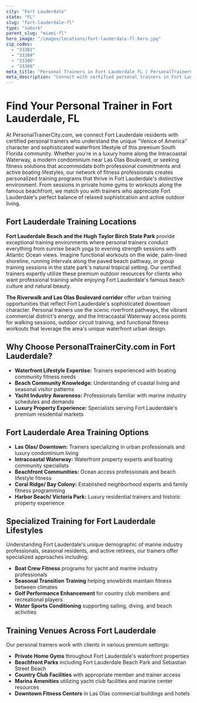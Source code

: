```yaml
---
city: "Fort Lauderdale"
state: "FL"
slug: "fort-lauderdale-fl"
type: "suburb"
parent_slug: "miami-fl"
hero_image: "/images/locations/fort-lauderdale-fl-hero.jpg"
zip_codes:
  - "33301"
  - "33304"
  - "33306"
  - "33308"
meta_title: "Personal Trainers in Fort Lauderdale FL | PersonalTrainerCity.com"
meta_description: "Connect with certified personal trainers in Fort Lauderdale. Beachfront workouts, yacht district fitness, and premium wellness services."
---
```


# Find Your Personal Trainer in Fort Lauderdale, FL

At PersonalTrainerCity.com, we connect Fort Lauderdale residents with certified personal trainers who understand the unique "Venice of America" character and sophisticated waterfront lifestyle of this premium South Florida community. Whether you're in a luxury home along the Intracoastal Waterway, a modern condominium near Las Olas Boulevard, or seeking fitness solutions that accommodate both professional commitments and active boating lifestyles, our network of fitness professionals creates personalized training programs that thrive in Fort Lauderdale's distinctive environment. From sessions in private home gyms to workouts along the famous beachfront, we match you with trainers who appreciate Fort Lauderdale's perfect balance of relaxed sophistication and active outdoor living.

## Fort Lauderdale Training Locations

**Fort Lauderdale Beach and the Hugh Taylor Birch State Park** provide exceptional training environments where personal trainers conduct everything from sunrise beach yoga to evening strength sessions with Atlantic Ocean views. Imagine functional workouts on the wide, palm-lined shoreline, running intervals along the paved beach pathway, or group training sessions in the state park's natural tropical setting. Our certified trainers expertly utilize these premium outdoor resources for clients who want professional training while enjoying Fort Lauderdale's famous beach culture and natural beauty.

**The Riverwalk and Las Olas Boulevard corridor** offer urban training opportunities that reflect Fort Lauderdale's sophisticated downtown character. Personal trainers use the scenic riverfront pathways, the vibrant commercial district's energy, and the Intracoastal Waterway access points for walking sessions, outdoor circuit training, and functional fitness workouts that leverage the area's unique waterfront urban design.

## Why Choose PersonalTrainerCity.com in Fort Lauderdale?

*   **Waterfront Lifestyle Expertise:** Trainers experienced with boating community fitness needs
*   **Beach Community Knowledge:** Understanding of coastal living and seasonal visitor patterns
*   **Yacht Industry Awareness:** Professionals familiar with marine industry schedules and demands
*   **Luxury Property Experience:** Specialists serving Fort Lauderdale's premium residential markets

## Fort Lauderdale Area Training Options

- **Las Olas/ Downtown:** Trainers specializing in urban professionals and luxury condominium living
- **Intracoastal Waterway:** Waterfront property experts and boating community specialists
- **Beachfront Communities:** Ocean access professionals and beach lifestyle fitness
- **Coral Ridge/ Bay Colony:** Established neighborhood experts and family fitness programming
- **Harbor Beach/ Victoria Park:** Luxury residential trainers and historic property experience

## Specialized Training for Fort Lauderdale Lifestyles

Understanding Fort Lauderdale's unique demographic of marine industry professionals, seasonal residents, and active retirees, our trainers offer specialized approaches including:

*   **Boat Crew Fitness** programs for yacht and marine industry professionals
*   **Seasonal Transition Training** helping snowbirds maintain fitness between climates
*   **Golf Performance Enhancement** for country club members and recreational players
*   **Water Sports Conditioning** supporting sailing, diving, and beach activities

## Training Venues Across Fort Lauderdale

Our personal trainers work with clients in various premium settings:
- **Private Home Gyms** throughout Fort Lauderdale's waterfront properties
- **Beachfront Parks** including Fort Lauderdale Beach Park and Sebastian Street Beach
- **Country Club Facilities** with appropriate member and trainer access
- **Marina Amenities** utilizing yacht club facilities and marine center resources
- **Downtown Fitness Centers** in Las Olas commercial buildings and hotels
